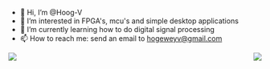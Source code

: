 - 👋 Hi, I’m @Hoog-V
- 👀 I’m interested in FPGA's, mcu's and simple desktop applications
- 🌱 I’m currently learning how to do digital signal processing
- 📫 How to reach me: send an email to hogeweyv@gmail.com

<!---
Hoog-V/Hoog-V is a ✨ special ✨ repository because its `README.md` (this file) appears on your GitHub profile.
You can click the Preview link to take a look at your changes.
--->
<p align="center">
  <img src="https://github-readme-stats.vercel.app/api?username=hoog-v&theme=radical&show_icons=true&include_all_commits=true&count_private=false&line_height=28" align="left">
  <img src="https://github-readme-stats.vercel.app/api/top-langs/?username=hoog-v&layout=compact&theme=radical&card_width=250&langs_count=10" align="right">
</p>
